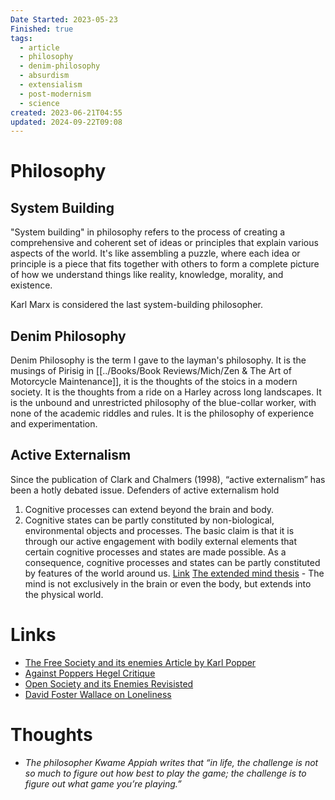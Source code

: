 ```yaml
---
Date Started: 2023-05-23
Finished: true
tags:
  - article
  - philosophy
  - denim-philosophy
  - absurdism
  - extensialism
  - post-modernism
  - science
created: 2023-06-21T04:55
updated: 2024-09-22T09:08
---
```

# Philosophy 



## System Building
"System building" in philosophy refers to the process of creating a comprehensive and coherent set of ideas or principles that explain various aspects of the world. It's like assembling a puzzle, where each idea or principle is a piece that fits together with others to form a complete picture of how we understand things like reality, knowledge, morality, and existence.

Karl Marx is considered the last system-building philosopher. 



## Denim Philosophy
Denim Philosophy is the term I gave to the layman's philosophy. It is the musings of Pirisig in [[../Books/Book Reviews/Mich/Zen & The Art of Motorcycle Maintenance]], it is the thoughts of the stoics in a modern society.  It is the thoughts from a ride on a Harley across long landscapes.  It is the unbound and unrestricted philosophy of the blue-collar worker, with none of the academic riddles and rules.  It is the philosophy of experience and experimentation. 


## Active Externalism 
Since the publication of Clark and Chalmers (1998), “active externalism” has been a hotly debated issue. Defenders of active externalism hold 
1) Cognitive processes can extend beyond the brain and body. 
2) Cognitive states can be partly constituted by non-biological, environmental objects and processes. 
The basic claim is that it is through our active engagement with bodily external elements that certain cognitive processes and states are made possible. As a consequence, cognitive processes and states can be partly constituted by features of the world around us. [Link](https://philarchive.org/archive/VICWIL)
[The extended mind thesis](https://en.wikipedia.org/wiki/Extended_mind_thesis) - The mind is not exclusively in the brain or even the body, but extends into the physical world. 

# Links
- [The Free Society and its enemies Article by Karl Popper](https://www.economist.com/democracy-in-america/2016/01/31/from-the-archives-the-open-society-and-its-enemies-revisited )
- [Against Poppers Hegel Critique](https://hegel.net/en/kaufmann1959.htm)
- [Open Society and its Enemies Revisisted](https://www.economist.com/democracy-in-america/2016/01/31/from-the-archives-the-open-society-and-its-enemies-revisited)
- [David Foster Wallace on Loneliness](https://www.youtube.com/watch?v=FCfpOugmd9E&ab_channel=Frontlinebreakthrough) 



# Thoughts 
- _The philosopher Kwame Appiah writes that “in life, the challenge is not so much to figure out how best to play the game; the challenge is to figure out what game you’re playing.”_


	